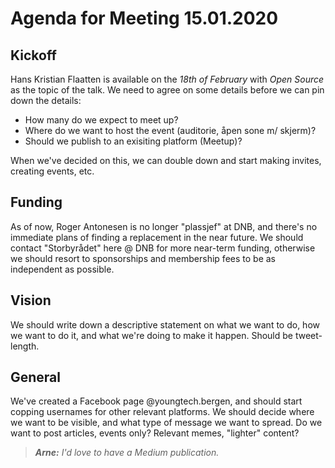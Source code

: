 # Agenda for Meeting 15.01.2020

## Kickoff

Hans Kristian Flaatten is available on the _18th of February_ with _Open Source_ as the topic of the talk. We need to agree on some details before we can pin down the details:

- How many do we expect to meet up?
- Where do we want to host the event (auditorie, åpen sone m/ skjerm)?
- Should we publish to an exisiting platform (Meetup)?

When we've decided on this, we can double down and start making invites, creating events, etc.

## Funding

As of now, Roger Antonesen is no longer "plassjef" at DNB, and there's no immediate plans of finding a replacement in the near future. We should contact "Storbyrådet" here @ DNB for more near-term funding, otherwise we should resort to sponsorships and membership fees to be as independent as possible.

## Vision

We should write down a descriptive statement on what we want to do, how we want to do it, and what we're doing to make it happen. Should be tweet-length.

## General

We've created a Facebook page @youngtech.bergen, and should start copping usernames for other relevant platforms. We should decide where we want to be visible, and what type of message we want to spread. Do we want to post articles, events only? Relevant memes, "lighter" content?

> _**Arne:** I'd love to have a Medium publication._
